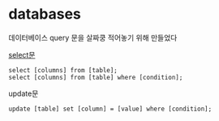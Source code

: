 # databases

데이터베이스 query 문을 살짜쿵 적어놓기 위해 만들었다

[select문][select]

    select [columns] from [table];
    select [columns] from [table] where [condition];
    
    
update문

    update [table] set [column] = [value] where [condition];



[select]:https://github.com/bigstones/databases/blob/main/select.sql
